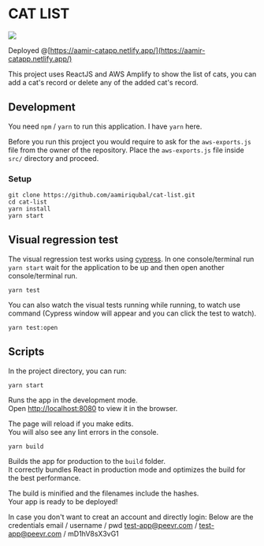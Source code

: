 # CAT LIST

![](https://photos.app.goo.gl/uVx8MKU2G9bCi3BZ8)

Deployed @[https://aamir-catapp.netlify.app/](https://aamir-catapp.netlify.app/)

This project uses ReactJS and AWS Amplify to show the list of cats, you can add a cat's record or delete any of the added cat's record.

## Development

You need `npm` / `yarn` to run this application. I have `yarn` here.

Before you run this project you would require to ask for the `aws-exports.js` file from the owner of the repository. Place the `aws-exports.js` file inside `src/` directory and proceed.

### Setup

```
git clone https://github.com/aamiriqubal/cat-list.git
cd cat-list
yarn install
yarn start
```

## Visual regression test

The visual regression test works using [cypress](https://www.cypress.io/).
In one console/terminal run `yarn start` wait for the application to be up and then open another console/terminal run.

```
yarn test
```

You can also watch the visual tests running while running, to watch use command (Cypress window will appear and you can click the test to watch).

```
yarn test:open
```

## Scripts

In the project directory, you can run:

`yarn start`

Runs the app in the development mode.<br>
Open [http://localhost:8080](http://localhost:8080) to view it in the browser.

The page will reload if you make edits.<br>
You will also see any lint errors in the console.

`yarn build`

Builds the app for production to the `build` folder.<br>
It correctly bundles React in production mode and optimizes the build for the best performance.

The build is minified and the filenames include the hashes.<br>
Your app is ready to be deployed!

In case you don't want to creat an account and directly login: Below are the credentials
email / username / pwd
test-app@peevr.com / test-app@peevr.com / mD1hV8sX3vG1
